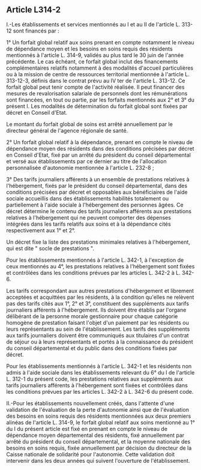 ## Article L314-2

I.-Les établissements et services mentionnés au I et au II de l'article L. 313-12 sont financés par :

1° Un forfait global relatif aux soins prenant en compte notamment le niveau de dépendance moyen et les
besoins en soins requis des résidents mentionnés à l'article L. 314-9, validés au plus tard le 30 juin de l'année
précédente. Le cas échéant, ce forfait global inclut des financements complémentaires relatifs notamment
à des modalités d'accueil particulières ou à la mission de centre de ressources territorial mentionnée à
l'article L. 313-12-3, définis dans le contrat prévu au IV ter de l'article L. 313-12. Ce forfait global peut tenir
compte de l'activité réalisée. Il peut financer des mesures de revalorisation salariale de personnels dont les
rémunérations sont financées, en tout ou partie, par les forfaits mentionnés aux 2° et 3° du présent I. Les
modalités de détermination du forfait global sont fixées par décret en Conseil d'Etat.

Le montant du forfait global de soins est arrêté annuellement par le directeur général de l'agence régionale de
santé.

2° Un forfait global relatif à la dépendance, prenant en compte le niveau de dépendance moyen des résidents
dans des conditions précisées par décret en Conseil d'Etat, fixé par un arrêté du président du conseil
départemental et versé aux établissements par ce dernier au titre de l'allocation personnalisée d'autonomie
mentionnée à l'article L. 232-8 ;

3° Des tarifs journaliers afférents à un ensemble de prestations relatives à l'hébergement, fixés par le
président du conseil départemental, dans des conditions précisées par décret et opposables aux bénéficiaires
de l'aide sociale accueillis dans des établissements habilités totalement ou partiellement à l'aide sociale
à l'hébergement des personnes âgées. Ce décret détermine le contenu des tarifs journaliers afférents aux
prestations relatives à l'hébergement qui ne peuvent comporter des dépenses intégrées dans les tarifs relatifs
aux soins et à la dépendance cités respectivement aux 1° et 2°.

Un décret fixe la liste des prestations minimales relatives à l'hébergement, qui est dite " socle de prestations
".

Pour les établissements mentionnés à l'article L. 342-1, à l'exception de ceux mentionnés au 4°, les
prestations relatives à l'hébergement sont fixées et contrôlées dans les conditions prévues par les articles L.
342-2 à L. 342-6.


Les tarifs correspondant aux autres prestations d'hébergement et librement acceptées et acquittées par les
résidents, à la condition qu'elles ne relèvent pas des tarifs cités aux 1°, 2° et 3°, constituent des suppléments
aux tarifs journaliers afférents à l'hébergement. Ils doivent être établis par l'organe délibérant de la personne
morale gestionnaire pour chaque catégorie homogène de prestation faisant l'objet d'un paiement par les
résidents ou leurs représentants au sein de l'établissement. Les tarifs des suppléments aux tarifs journaliers
doivent être communiqués aux titulaires d'un contrat de séjour ou à leurs représentants et portés à la
connaissance du président du conseil départemental et du public dans des conditions fixées par décret.

Pour les établissements mentionnés à l'article L. 342-1 et les résidents non admis à l'aide sociale dans
les établissements relevant du 6° du I de l'article L. 312-1 du présent code, les prestations relatives aux
suppléments aux tarifs journaliers afférents à l'hébergement sont fixées et contrôlées dans les conditions
prévues par les articles L. 342-2 à L. 342-6 du présent code.

II.-Pour les établissements nouvellement créés, dans l'attente d'une validation de l'évaluation de la perte
d'autonomie ainsi que de l'évaluation des besoins en soins requis des résidents mentionnées aux deux
premiers alinéas de l'article L. 314-9, le forfait global relatif aux soins mentionné au 1° du I du présent article
est fixé en prenant en compte le niveau de dépendance moyen départemental des résidents, fixé annuellement
par arrêté du président du conseil départemental, et la moyenne nationale des besoins en soins requis, fixée
annuellement par décision du directeur de la Caisse nationale de solidarité pour l'autonomie. Cette validation
doit intervenir dans les deux années qui suivent l'ouverture de l'établissement.

